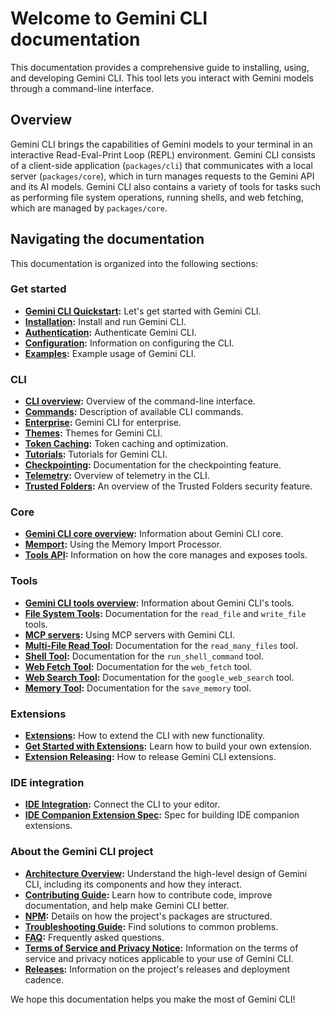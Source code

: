 # Welcome to Gemini CLI documentation

This documentation provides a comprehensive guide to installing, using, and
developing Gemini CLI. This tool lets you interact with Gemini models through a
command-line interface.

## Overview

Gemini CLI brings the capabilities of Gemini models to your terminal in an
interactive Read-Eval-Print Loop (REPL) environment. Gemini CLI consists of a
client-side application (`packages/cli`) that communicates with a local server
(`packages/core`), which in turn manages requests to the Gemini API and its AI
models. Gemini CLI also contains a variety of tools for tasks such as performing
file system operations, running shells, and web fetching, which are managed by
`packages/core`.

## Navigating the documentation

This documentation is organized into the following sections:

### Get started

- **[Gemini CLI Quickstart](./get-started/index.md):** Let's get started with
  Gemini CLI.
- **[Installation](./get-started/installation.md):** Install and run Gemini CLI.
- **[Authentication](./get-started/authentication.md):** Authenticate Gemini
  CLI.
- **[Configuration](./get-started/configuration.md):** Information on
  configuring the CLI.
- **[Examples](./get-started/examples.md):** Example usage of Gemini CLI.

### CLI

- **[CLI overview](./cli/index.md):** Overview of the command-line interface.
- **[Commands](./cli/commands.md):** Description of available CLI commands.
- **[Enterprise](./cli/enterprise.md):** Gemini CLI for enterprise.
- **[Themes](./cli/themes.md):** Themes for Gemini CLI.
- **[Token Caching](./cli/token-caching.md):** Token caching and optimization.
- **[Tutorials](./cli/tutorials.md):** Tutorials for Gemini CLI.
- **[Checkpointing](./cli/checkpointing.md):** Documentation for the
  checkpointing feature.
- **[Telemetry](./cli/telemetry.md):** Overview of telemetry in the CLI.
- **[Trusted Folders](./cli/trusted-folders.md):** An overview of the Trusted
  Folders security feature.

### Core

- **[Gemini CLI core overview](./core/index.md):** Information about Gemini CLI
  core.
- **[Memport](./core/memport.md):** Using the Memory Import Processor.
- **[Tools API](./core/tools-api.md):** Information on how the core manages and
  exposes tools.

### Tools

- **[Gemini CLI tools overview](./tools/index.md):** Information about Gemini
  CLI's tools.
- **[File System Tools](./tools/file-system.md):** Documentation for the
  `read_file` and `write_file` tools.
- **[MCP servers](./tools/mcp-server.md):** Using MCP servers with Gemini CLI.
- **[Multi-File Read Tool](./tools/multi-file.md):** Documentation for the
  `read_many_files` tool.
- **[Shell Tool](./tools/shell.md):** Documentation for the `run_shell_command`
  tool.
- **[Web Fetch Tool](./tools/web-fetch.md):** Documentation for the `web_fetch`
  tool.
- **[Web Search Tool](./tools/web-search.md):** Documentation for the
  `google_web_search` tool.
- **[Memory Tool](./tools/memory.md):** Documentation for the `save_memory`
  tool.

### Extensions

- **[Extensions](./extensions/index.md):** How to extend the CLI with new
  functionality.
- **[Get Started with Extensions](./extensions/getting-started-extensions.md):**
  Learn how to build your own extension.
- **[Extension Releasing](./extensions/extension-releasing.md):** How to release
  Gemini CLI extensions.

### IDE integration

- **[IDE Integration](./ide-integration/index.md):** Connect the CLI to your
  editor.
- **[IDE Companion Extension Spec](./ide-integration/ide-companion-spec.md):**
  Spec for building IDE companion extensions.

### About the Gemini CLI project

- **[Architecture Overview](./architecture.md):** Understand the high-level
  design of Gemini CLI, including its components and how they interact.
- **[Contributing Guide](./contributing/):** Learn how to contribute code,
  improve documentation, and help make Gemini CLI better.
- **[NPM](./npm.md):** Details on how the project's packages are structured.
- **[Troubleshooting Guide](./troubleshooting.md):** Find solutions to common
  problems.
- **[FAQ](./faq.md):** Frequently asked questions.
- **[Terms of Service and Privacy Notice](./tos-privacy.md):** Information on
  the terms of service and privacy notices applicable to your use of Gemini CLI.
- **[Releases](./releases.md):** Information on the project's releases and
  deployment cadence.

We hope this documentation helps you make the most of Gemini CLI!
